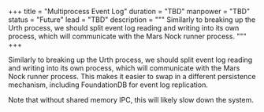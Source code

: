 +++
title = "Multiprocess Event Log"
duration = "TBD"
manpower = "TBD"
status = "Future"
lead = "TBD"
description = """
Similarly to breaking up the Urth process, we should split event log reading and writing into its own process, which will communicate with the Mars Nock runner process. 
"""
+++

Similarly to breaking up the Urth process, we should split event log reading and writing into its own process, which will communicate with the Mars Nock runner process.  This makes it easier to swap in a different persistence mechanism, including FoundationDB for event log replication.

Note that without shared memory IPC, this will likely slow down the system.